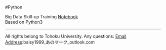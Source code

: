 #Python

Big Data Skill-up Training [Notebook](GSIS_BigDataSkillUp_LectureNotes.ipynb)  
Based on Python3

---
All rights belong to Tohoku University.
Any questions: [Email Address](mailto:baisy1999@outlook.com):baisy1999_あのマーク_outlook.com